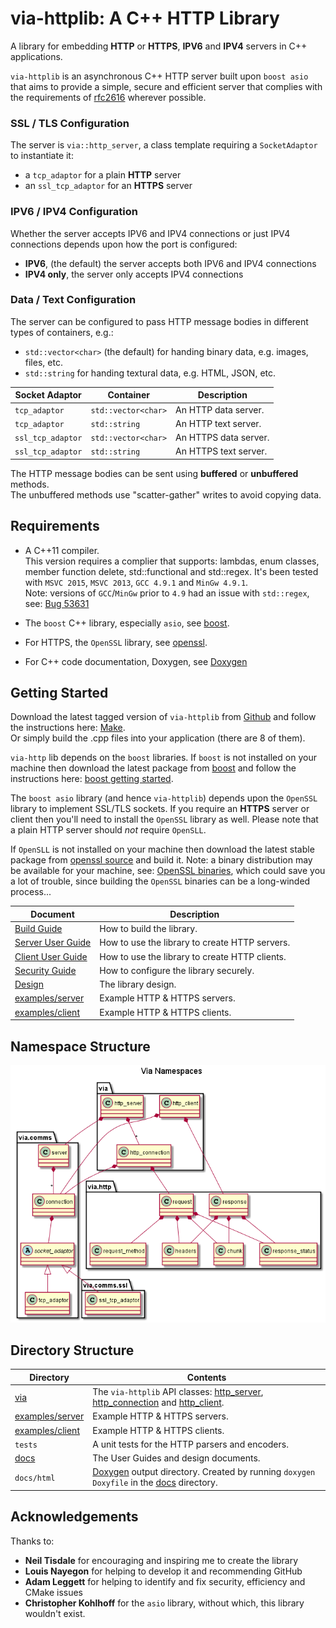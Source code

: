 via-httplib: A C++ HTTP Library
===============================

A library for embedding **HTTP** or **HTTPS**, **IPV6** and **IPV4** servers in C++ applications.

`via-httplib` is an asynchronous C++ HTTP server built upon `boost asio` that
aims to provide a simple, secure and efficient server that complies with the
requirements of [rfc2616](www.w3.org/Protocols/rfc2616/rfc2616.html)
wherever possible.

### SSL / TLS Configuration

The server is `via::http_server`, a class template requiring a
`SocketAdaptor` to instantiate it:

 + a `tcp_adaptor` for a plain **HTTP** server
 + an `ssl_tcp_adaptor` for an **HTTPS** server  
 
### IPV6 / IPV4 Configuration

Whether the server accepts IPV6 and IPV4 connections or just IPV4 connections
depends upon how the port is configured:

 + **IPV6**, (the default) the server accepts both IPV6 and IPV4 connections
 + **IPV4 only**, the server only accepts IPV4 connections  
 
### Data / Text Configuration

The server can be configured to pass HTTP message bodies in different types of
containers, e.g.:

   + `std::vector<char>` (the default) for handing binary data, e.g. images, files, etc.
   + `std::string` for handing textural data, e.g. HTML, JSON, etc.
  
| Socket Adaptor    | Container         | Description                   |
|-------------------|-------------------|-------------------------------|
| `tcp_adaptor`     | `std::vector<char>`   | An HTTP data server.  |
| `tcp_adaptor`     | `std::string`     | An HTTP text server.          |
| `ssl_tcp_adaptor` | `std::vector<char>`   | An HTTPS data server. |
| `ssl_tcp_adaptor` | `std::string`     | An HTTPS text server.         |

The HTTP message bodies can be sent using **buffered** or **unbuffered** methods.  
The unbuffered methods use "scatter-gather" writes to avoid copying data.

Requirements
------------

+ A C++11 compiler.   
This version requires a complier that supports:  lambdas, enum classes, member function delete,
std::functional and std::regex. It's been tested with `MSVC 2015`, `MSVC 2013`, `GCC 4.9.1` and `MinGw 4.9.1`.  
Note: versions of `GCC`/`MinGw` prior to `4.9` had an issue with `std::regex`, see: [Bug 53631](https://gcc.gnu.org/bugzilla/show_bug.cgi?id=53631)

+ The `boost` C++ library, especially `asio`, see [boost](http://www.boost.org/).

+ For HTTPS, the `OpenSSL` library, see [openssl](http://www.openssl.org/).

+ For C++ code documentation, Doxygen, see [Doxygen](http://www.stack.nl/~dimitri/doxygen/)

Getting Started
---------------

Download the latest tagged version of `via-httplib` from
[Github](https://github.com/kenba/via-httplib)
and follow the instructions here: [Make](docs/MAKE.md).  
Or simply build the .cpp files into your application (there are 8 of them).

`via-http` lib depends on the `boost` libraries.
If `boost` is not installed on your machine then download the latest package from
[boost](http://www.boost.org/) and follow the instructions here:
[boost getting started](http://www.boost.org/doc/libs/1_57_0/more/getting_started/index.html).

The `boost asio` library (and hence `via-httplib`) depends upon the
`OpenSSL` library to implement SSL/TLS sockets.
If you require an **HTTPS** server or client then you'll need to install the
`OpenSSL` library as well.
Please note that a plain HTTP server should *not* require `OpenSLL`.

If `OpenSLL` is not installed on your machine then download the latest stable
package from [openssl source](http://www.openssl.org/source/) and build it.
Note: a binary distribution may be available for your machine,
see: [OpenSSL binaries](http://www.openssl.org/related/binaries.html),
which could save you a lot of trouble, since building the `OpenSSL` binaries can
be a long-winded process...

| Document | Description |
|----------|-------------|
| [Build Guide](docs/MAKE.md) | How to build the library. |
| [Server User Guide](docs/Server.md) | How to use the library to create HTTP servers. |
| [Client User Guide](docs/Client.md) | How to use the library to create HTTP clients. |
| [Security Guide](docs/Server_Security.md) | How to configure the library securely. |
| [Design](docs/Design_Top.md) | The library design. |
| [examples/server](examples/server) | Example HTTP & HTTPS servers. |
| [examples/client](examples/client) | Example HTTP & HTTPS clients. |

Namespace Structure
-------------------

![Via Namespaces](docs/images/via_namespaces.png)

Directory Structure
-------------------

| Directory            | Contents                                                                 |
|----------------------|--------------------------------------------------------------------------|
| [via](via)           | The `via-httplib` API classes: [http_server](via/http_server.hpp), [http_connection](via/http_connection.hpp) and [http_client](http_client.hpp). |
| [examples/server](examples/server) | Example HTTP & HTTPS servers.                              |
| [examples/client](examples/client) | Example HTTP & HTTPS clients.                              |
| `tests`              | A unit tests for the HTTP parsers and encoders.                          |
| [docs](docs)         | The User Guides and design documents.                                    |
| `docs/html`          | [Doxygen](http://www.stack.nl/~dimitri/doxygen/) output directory. Created by running `doxygen Doxyfile` in the [docs](docs) directory. | 

Acknowledgements
----------------

Thanks to:
 + **Neil Tisdale** for encouraging and inspiring me to create the library
 + **Louis Nayegon** for helping to develop it and recommending GitHub  
 + **Adam Leggett** for helping to identify and fix security, efficiency and CMake issues
 + **Christopher Kohlhoff** for the `asio` library, without which, this library wouldn't exist.
 